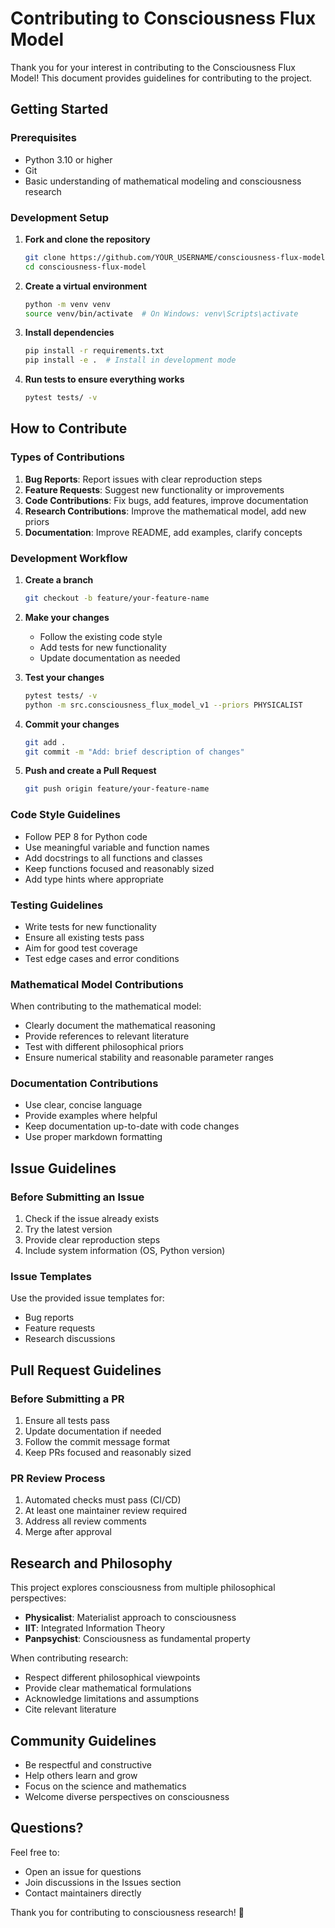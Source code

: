# Contributing to Consciousness Flux Model

Thank you for your interest in contributing to the Consciousness Flux Model! This document provides guidelines for contributing to the project.

## Getting Started

### Prerequisites
- Python 3.10 or higher
- Git
- Basic understanding of mathematical modeling and consciousness research

### Development Setup

1. **Fork and clone the repository**
   ```bash
   git clone https://github.com/YOUR_USERNAME/consciousness-flux-model.git
   cd consciousness-flux-model
   ```

2. **Create a virtual environment**
   ```bash
   python -m venv venv
   source venv/bin/activate  # On Windows: venv\Scripts\activate
   ```

3. **Install dependencies**
   ```bash
   pip install -r requirements.txt
   pip install -e .  # Install in development mode
   ```

4. **Run tests to ensure everything works**
   ```bash
   pytest tests/ -v
   ```

## How to Contribute

### Types of Contributions

1. **Bug Reports**: Report issues with clear reproduction steps
2. **Feature Requests**: Suggest new functionality or improvements
3. **Code Contributions**: Fix bugs, add features, improve documentation
4. **Research Contributions**: Improve the mathematical model, add new priors
5. **Documentation**: Improve README, add examples, clarify concepts

### Development Workflow

1. **Create a branch**
   ```bash
   git checkout -b feature/your-feature-name
   ```

2. **Make your changes**
   - Follow the existing code style
   - Add tests for new functionality
   - Update documentation as needed

3. **Test your changes**
   ```bash
   pytest tests/ -v
   python -m src.consciousness_flux_model_v1 --priors PHYSICALIST
   ```

4. **Commit your changes**
   ```bash
   git add .
   git commit -m "Add: brief description of changes"
   ```

5. **Push and create a Pull Request**
   ```bash
   git push origin feature/your-feature-name
   ```

### Code Style Guidelines

- Follow PEP 8 for Python code
- Use meaningful variable and function names
- Add docstrings to all functions and classes
- Keep functions focused and reasonably sized
- Add type hints where appropriate

### Testing Guidelines

- Write tests for new functionality
- Ensure all existing tests pass
- Aim for good test coverage
- Test edge cases and error conditions

### Mathematical Model Contributions

When contributing to the mathematical model:

- Clearly document the mathematical reasoning
- Provide references to relevant literature
- Test with different philosophical priors
- Ensure numerical stability and reasonable parameter ranges

### Documentation Contributions

- Use clear, concise language
- Provide examples where helpful
- Keep documentation up-to-date with code changes
- Use proper markdown formatting

## Issue Guidelines

### Before Submitting an Issue

1. Check if the issue already exists
2. Try the latest version
3. Provide clear reproduction steps
4. Include system information (OS, Python version)

### Issue Templates

Use the provided issue templates for:
- Bug reports
- Feature requests
- Research discussions

## Pull Request Guidelines

### Before Submitting a PR

1. Ensure all tests pass
2. Update documentation if needed
3. Follow the commit message format
4. Keep PRs focused and reasonably sized

### PR Review Process

1. Automated checks must pass (CI/CD)
2. At least one maintainer review required
3. Address all review comments
4. Merge after approval

## Research and Philosophy

This project explores consciousness from multiple philosophical perspectives:

- **Physicalist**: Materialist approach to consciousness
- **IIT**: Integrated Information Theory
- **Panpsychist**: Consciousness as fundamental property

When contributing research:

- Respect different philosophical viewpoints
- Provide clear mathematical formulations
- Acknowledge limitations and assumptions
- Cite relevant literature

## Community Guidelines

- Be respectful and constructive
- Help others learn and grow
- Focus on the science and mathematics
- Welcome diverse perspectives on consciousness

## Questions?

Feel free to:
- Open an issue for questions
- Join discussions in the Issues section
- Contact maintainers directly

Thank you for contributing to consciousness research! 🌌
